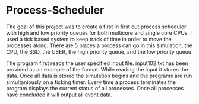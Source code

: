 # Process-Scheduler

The goal of this project was to create a first in first out process scheduler with high and low priority queues for both multicore and single core CPUs. I used a tick based system to keep track of time in order to move the processes along. There are 5 places a process can go in this simulation, the CPU, the SSD, the USER, the high priority queue, and the low priority queue. 

The program first reads the user specified input file. input102.txt has been provided as an example of the format. While reading the input it stores the data. Once all data is stored the simulation begins and the programs are run simultaniously on a ticking timer. Every time a process terminates the program displays the current status of all processes. Once all processes have concluded it will output all event data.
